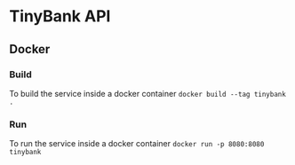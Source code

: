 # TinyBank API

## Docker
### Build
To build the service inside a docker container
`docker build --tag tinybank .`

### Run
To run the service inside a docker container
`docker run -p 8080:8080 tinybank`